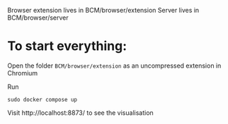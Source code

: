 
Browser extension lives in BCM/browser/extension
Server lives in BCM/browser/server

# To start everything:
Open the folder `BCM/browser/extension` as an uncompressed extension in Chromium

Run
```
sudo docker compose up
```

Visit http://localhost:8873/ to see the visualisation


